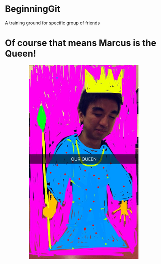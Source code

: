 BeginningGit
============

A training ground for specific group of friends

Of course that means Marcus is the Queen!
=======
<p align="center">
<img width="350px" src="/res/images/picture.jpg" alt="MBE"/>
</p>

